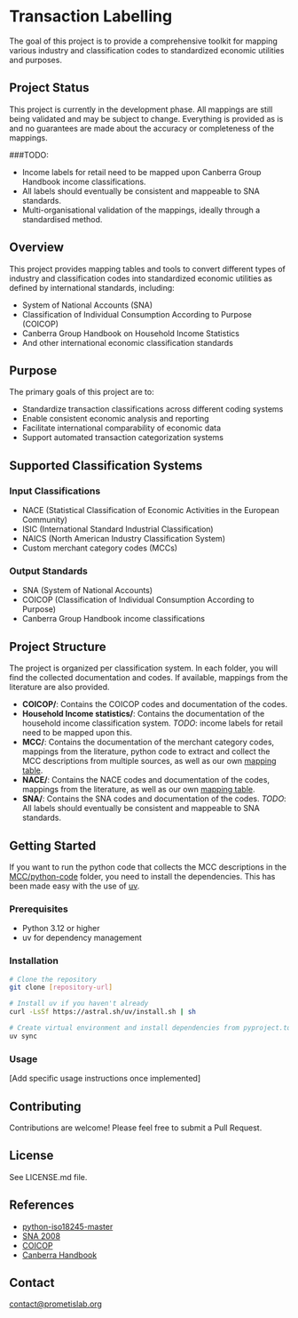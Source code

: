 # Transaction Labelling

The goal of this project is to provide a comprehensive toolkit for mapping various industry and classification codes to standardized economic utilities and purposes.

## Project Status

This project is currently in the development phase. All mappings are still being validated and may be subject to change. Everything is provided as is and no guarantees are made about the accuracy or completeness of the mappings.

###TODO:
- Income labels for retail need to be mapped upon Canberra Group Handbook income classifications.
- All labels should eventually be consistent and mappeable to SNA standards.
- Multi-organisational validation of the mappings, ideally through a standardised method.

## Overview

This project provides mapping tables and tools to convert different types of industry and classification codes into standardized economic utilities as defined by international standards, including:

- System of National Accounts (SNA)
- Classification of Individual Consumption According to Purpose (COICOP)
- Canberra Group Handbook on Household Income Statistics
- And other international economic classification standards

## Purpose

The primary goals of this project are to:
- Standardize transaction classifications across different coding systems
- Enable consistent economic analysis and reporting
- Facilitate international comparability of economic data
- Support automated transaction categorization systems

## Supported Classification Systems

### Input Classifications
- NACE (Statistical Classification of Economic Activities in the European Community)
- ISIC (International Standard Industrial Classification)
- NAICS (North American Industry Classification System)
- Custom merchant category codes (MCCs)

### Output Standards
- SNA (System of National Accounts)
- COICOP (Classification of Individual Consumption According to Purpose)
- Canberra Group Handbook income classifications

## Project Structure
The project is organized per classification system. In each folder, you will find the collected documentation and codes. If available, mappings from the literature are also provided. 
- **COICOP/**: Contains the COICOP codes and documentation of the codes.
- **Household Income statistics/**: Contains the documentation of the household income classification system. *TODO*: income labels for retail need to be mapped upon this.
- **MCC/**: Contains the documentation of the merchant category codes, mappings from the literature, python code to extract and collect the MCC descriptions from multiple sources, as well as our own [mapping table](https://github.com/PrometisLab/transaction_labelling/tree/main/MCC/mapping%20to%20coicop).
- **NACE/**: Contains the NACE codes and documentation of the codes, mappings from the literature, as well as our own [mapping table](https://github.com/PrometisLab/transaction_labelling/tree/main/NACE/mapping%20to%20label).
- **SNA/**: Contains the SNA codes and documentation of the codes. *TODO*: All labels should eventually be consistent and mappeable to SNA standards.

## Getting Started
If you want to run the python code that collects the MCC descriptions in the [MCC/python-code](https://github.com/PrometisLab/transaction_labelling/tree/main/MCC/python-code) folder, you need to install the dependencies. This has been made easy with the use of [uv](https://astral.sh/uv/).

### Prerequisites
- Python 3.12 or higher
- uv for dependency management

### Installation

```bash
# Clone the repository
git clone [repository-url]

# Install uv if you haven't already
curl -LsSf https://astral.sh/uv/install.sh | sh

# Create virtual environment and install dependencies from pyproject.toml
uv sync
```

### Usage

[Add specific usage instructions once implemented]

## Contributing

Contributions are welcome! Please feel free to submit a Pull Request.

## License

See LICENSE.md file.

## References
- [python-iso18245-master](https://github.com/jleclanche/python-iso18245)
- [SNA 2008](https://unstats.un.org/unsd/nationalaccount/sna2008.asp)
- [COICOP](https://unstats.un.org/unsd/classifications/unsdclassifications/COICOP_2018_-_pre-edited_white_cover_version_-_2018-12-26.pdf)
- [Canberra Handbook](https://unece.org/fileadmin/DAM/stats/publications/2011/Canberra_Group_Handbook_2nd_edition.pdf)

## Contact

contact@prometislab.org
